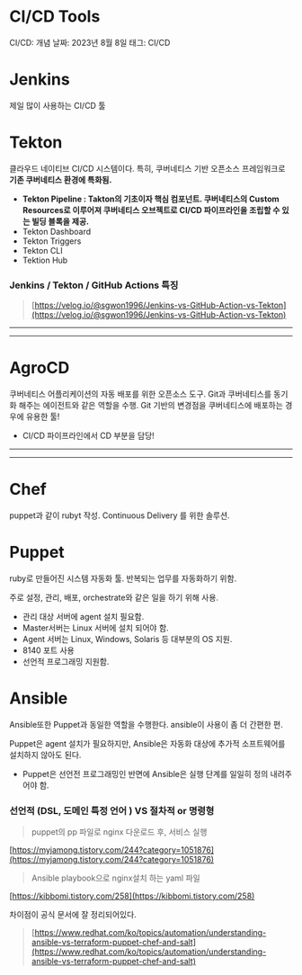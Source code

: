 # CI/CD Tools

CI/CD: 개념
날짜: 2023년 8월 8일
태그: CI/CD

# Jenkins

제일 많이 사용하는 CI/CD 툴

# Tekton

클라우드 네이티브 CI/CD 시스템이다. 특히, 쿠버네티스 기반 오픈소스 프레임워크로 **기존 쿠버네티스 환경에 특화됨.** 

- **Tekton Pipeline : Takton의 기초이자 핵심 컴포넌트. 쿠버네티스의 Custom Resources로 이루어져 쿠버네티스 오브젝트로  CI/CD 파이프라인을 조립할 수 있는 빌딩 블록을 제공.**
- Tekton Dashboard
- Tekton Triggers
- Tekton CLI
- Tektion Hub

### Jenkins / Tekton / GitHub Actions 특징

> [https://velog.io/@sgwon1996/Jenkins-vs-GitHub-Action-vs-Tekton](https://velog.io/@sgwon1996/Jenkins-vs-GitHub-Action-vs-Tekton)
> 

---

---

# AgroCD

쿠버네티스 어플리케이션의 자동 배포를 위한 오픈소스 도구. Git과 쿠버네티스를 동기화 해주는 에이전트와 같은 역할을 수행. Git 기반의 변경점을 쿠버네티스에 배포하는 경우에 유용한 툴!

- CI/CD 파이프라인에서 CD 부분을 담당!

---

---

# Chef

puppet과 같이 rubyt 작성. Continuous Delivery 를 위한 솔루션.

# Puppet

ruby로 만들어진 시스템 자동화 툴. 반복되는 업무를 자동화하기 위함.

주로 설정, 관리, 배포, orchestrate와 같은 일을 하기 위해 사용.

- 관리 대상 서버에 agent 설치 필요함.
- Master서버는 Linux 서버에 설치 되어야 함.
- Agent 서버는 Linux, Windows, Solaris 등 대부분의 OS 지원.
- 8140 포트 사용
- 선언적 프로그래밍 지원함.

# Ansible

Ansible또한 Puppet과 동일한 역할을 수행한다. ansible이 사용이 좀 더 간편한 편.

Puppet은 agent 설치가 필요하지만, Ansible은 자동화 대상에 추가적 소프트웨어를 설치하지 않아도 된다. 

- Puppet은 선언전 프로그래밍인 반면에 Ansible은 실행 단계를 일일히 정의 내려주어야 함.

### 선언적 (DSL, 도메인 특정 언어 ) VS 절차적 or 명령형

> puppet의 pp 파일로 nginx 다운로드 후, 서비스 실행
> 

[https://myjamong.tistory.com/244?category=1051876](https://myjamong.tistory.com/244?category=1051876)

> Ansible playbook으로 nginx설치 하는 yaml 파일
> 

[https://kibbomi.tistory.com/258](https://kibbomi.tistory.com/258)

차이점이 공식 문서에 잘 정리되어있다.

> [https://www.redhat.com/ko/topics/automation/understanding-ansible-vs-terraform-puppet-chef-and-salt](https://www.redhat.com/ko/topics/automation/understanding-ansible-vs-terraform-puppet-chef-and-salt)
>